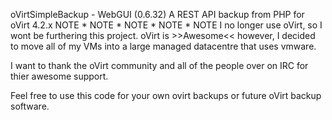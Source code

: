 oVirtSimpleBackup - WebGUI (0.6.32)
A REST API backup from PHP for oVirt 4.2.x
NOTE * NOTE * NOTE * NOTE * NOTE
I no longer use oVirt, so I wont be furthering this project. oVirt is >>Awesome<< however, I decided to move all of my VMs into a large managed datacentre that uses vmware.

I want to thank the oVirt community and all of the people over on IRC for thier awesome support.

Feel free to use this code for your own ovirt backups or future oVirt backup software.
